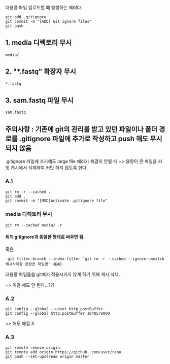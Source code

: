 

대용량 파일 업로드할 떄 발생하는 에러다. 

```
git add .gitignore
git commit -m "[ADD] Git ignore files"
git push
```

## 1. media 디렉토리 무시
```
media/
```

## 2. "*.fastq" 확장자 무시
```
*.fastq
```

## 3. sam.fastq 파일 무시 
```
sam.fastq
```



## 주의사항  : 기존에 git의 관리를 받고 있던 파일이나 폴더 경로를 .gitignore 파일에 추가로 작성하고 push 해도 무시되지 않음

.gitignore 파일에 추가해도 large file 에러가 해결이 안될 때
=> 용량이 큰 파일을 커밋 캐시에서 삭제하여 커밋 하지 않도록 한다. 


### A.1 
```
git rm -r --cached .  
git add .
git commit -m "[MOD]Activate .gitignore file"
```

### media 디렉토리 무시 

```
git rm --cached media/ -r 
```
#### 위의 gitignore과 동일한 형태로 써주면 됨.

혹은, 

```
 git filter-branch --index-filter 'git rm -r --cached --ignore-unmatch 캐시삭제할 용량큰 파일명' HEAD
```

대용량 파일들을 git에서 적용시키지 않게 하기 위해 캐시 삭제.

=> 이걸 해도 안 된다...??!

### A.2
```
git config --global --unset http.postBuffer
git config --global http.postBuffer 1048576000
```
=> 해도 해결 X


### A.3 
```
git remote remove origin
git remote add origin https://github..com/user/repo
git push --set-upstream origin master
```
